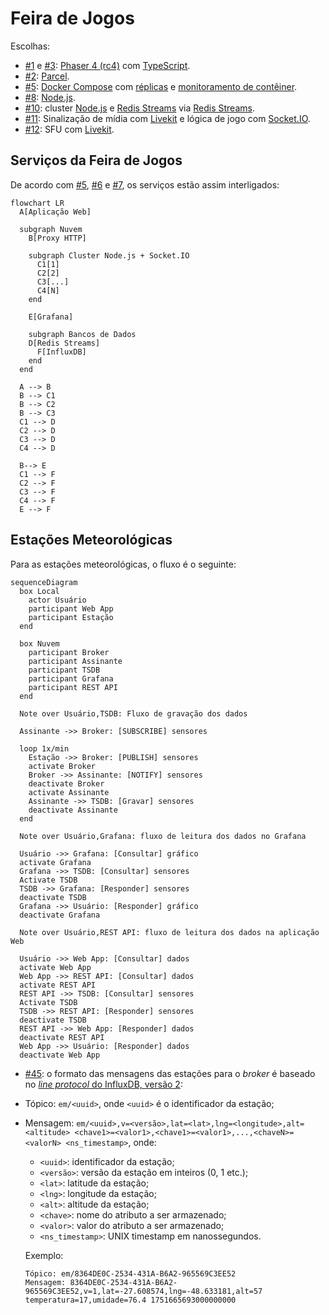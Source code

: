 # Feira de Jogos

Escolhas:

- [#1](https://github.com/feira-de-jogos/feira-de-jogos/issues/1) e [#3](https://github.com/feira-de-jogos/feira-de-jogos/issues/3): [Phaser 4 (rc4)](https://phaser.io/news/2025/05/phaser-mega-update)  com [TypeScript](https://www.typescriptlang.org/).
- [#2](https://github.com/feira-de-jogos/feira-de-jogos/issues/2): [Parcel](https://parceljs.org/).
- [#5](https://github.com/feira-de-jogos/feira-de-jogos/issues/5): [Docker Compose](https://docs.docker.com/compose/) com [réplicas](https://docs.docker.com/reference/compose-file/deploy/#replicas) e [monitoramento de contêiner](https://docs.docker.com/reference/compose-file/services/#healthcheck).
- [#8](https://github.com/feira-de-jogos/feira-de-jogos/issues/8): [Node.js](https://nodejs.org/).
- [#10](https://github.com/feira-de-jogos/feira-de-jogos/issues/10): cluster [Node.js](https://nodejs.org/) e [Redis Streams](https://redis.io/) via [Redis Streams](https://socket.io/docs/v4/redis-streams-adapter/).
- [#11](https://github.com/feira-de-jogos/feira-de-jogos/issues/11): Sinalização de mídia com [Livekit](https://livekit.io/) e lógica de jogo com [Socket.IO](https://socket.io/).
- [#12](https://github.com/feira-de-jogos/feira-de-jogos/issues/12): SFU com [Livekit](https://livekit.io/).

## Serviços da Feira de Jogos

De acordo com [#5](https://github.com/feira-de-jogos/feira-de-jogos/issues/5), [#6](https://github.com/feira-de-jogos/feira-de-jogos/issues/6) e [#7](https://github.com/feira-de-jogos/feira-de-jogos/issues/7), os serviços estão assim interligados:

```mermaid
flowchart LR
  A[Aplicação Web]

  subgraph Nuvem
    B[Proxy HTTP]

    subgraph Cluster Node.js + Socket.IO
      C1[1]
      C2[2]
      C3[...]
      C4[N]
    end

    E[Grafana]

    subgraph Bancos de Dados
    D[Redis Streams]
      F[InfluxDB]
    end
  end

  A --> B
  B --> C1
  B --> C2
  B --> C3
  C1 --> D
  C2 --> D
  C3 --> D
  C4 --> D

  B--> E
  C1 --> F
  C2 --> F
  C3 --> F
  C4 --> F
  E --> F
```

## Estações Meteorológicas

Para as estações meteorológicas, o fluxo é  o seguinte:

```mermaid
sequenceDiagram
  box Local
    actor Usuário
    participant Web App
    participant Estação
  end
  
  box Nuvem
    participant Broker
    participant Assinante
    participant TSDB
    participant Grafana
    participant REST API
  end

  Note over Usuário,TSDB: Fluxo de gravação dos dados

  Assinante ->> Broker: [SUBSCRIBE] sensores

  loop 1x/min
    Estação ->> Broker: [PUBLISH] sensores
    activate Broker
    Broker ->> Assinante: [NOTIFY] sensores
    deactivate Broker
    activate Assinante
    Assinante ->> TSDB: [Gravar] sensores
    deactivate Assinante
  end

  Note over Usuário,Grafana: fluxo de leitura dos dados no Grafana

  Usuário ->> Grafana: [Consultar] gráfico
  activate Grafana
  Grafana ->> TSDB: [Consultar] sensores
  Activate TSDB
  TSDB ->> Grafana: [Responder] sensores
  deactivate TSDB
  Grafana ->> Usuário: [Responder] gráfico
  deactivate Grafana

  Note over Usuário,REST API: fluxo de leitura dos dados na aplicação Web

  Usuário ->> Web App: [Consultar] dados
  activate Web App
  Web App ->> REST API: [Consultar] dados
  activate REST API
  REST API ->> TSDB: [Consultar] sensores
  Activate TSDB
  TSDB ->> REST API: [Responder] sensores
  deactivate TSDB
  REST API ->> Web App: [Responder] dados
  deactivate REST API
  Web App ->> Usuário: [Responder] dados
  deactivate Web App
```

- [#45](https://github.com/feira-de-jogos/feira-de-jogos/issues/45): o formato das mensagens das estações para o *broker* é baseado no [*line protocol* do InfluxDB, versão 2](https://docs.influxdata.com/influxdb/v2/reference/syntax/line-protocol/):

- Tópico: `em/<uuid>`, onde `<uuid>` é o identificador da estação;
- Mensagem: `em/<uuid>,v=<versão>,lat=<lat>,lng=<longitude>,alt=<altitude> <chave1>=<valor1>,<chave1>=<valor1>,...,<chaveN>=<valorN> <ns_timestamp>`, onde:
  - `<uuid>`: identificador da estação;
  - `<versão>`: versão da estação em inteiros (0, 1 etc.);
  - `<lat>`: latitude da estação;
  - `<lng>`: longitude da estação;
  - `<alt>`: altitude da estação;
  - `<chave>`: nome do atributo a ser armazenado;
  - `<valor>`: valor do atributo a ser armazenado;
  - `<ns_timestamp>`: UNIX timestamp em nanossegundos.
  
  Exemplo:
  
  ```
  Tópico: em/8364DE0C-2534-431A-B6A2-965569C3EE52
  Mensagem: 8364DE0C-2534-431A-B6A2-965569C3EE52,v=1,lat=-27.608574,lng=-48.633181,alt=57 temperatura=17,umidade=76.4 1751665693000000000
  ```